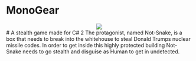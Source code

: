 # MonoGear
<div align="center"><img src ="http://files.gamebanana.com/img/ico/sprays/564c8dfa782c8.png" /></div>
# A stealth game made for C# 2
The protagonist, named Not-Snake, is a box that needs to break into the whitehouse to steal Donald Trumps nuclear missile codes.
In order to get inside this highly protected building Not-Snake needs to go stealth and disguise as Human to get in undetected.
